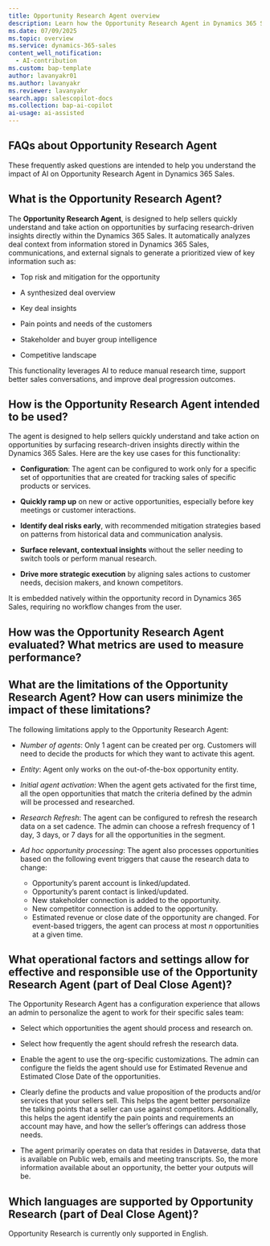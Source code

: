 ```yaml
---
title: Opportunity Research Agent overview
description: Learn how the Opportunity Research Agent in Dynamics 365 Sales helps sales professionals by providing insights and recommendations for the deals they are working on.
ms.date: 07/09/2025
ms.topic: overview
ms.service: dynamics-365-sales
content_well_notification:
  - AI-contribution
ms.custom: bap-template
author: lavanyakr01
ms.author: lavanyakr
ms.reviewer: lavanyakr
search.app: salescopilot-docs
ms.collection: bap-ai-copilot
ai-usage: ai-assisted
---
```


## FAQs about Opportunity Research Agent

These frequently asked questions are intended to help you understand the
impact of AI on Opportunity Research Agent in Dynamics 365 Sales.

## What is the Opportunity Research Agent?

The **Opportunity Research Agent**, is designed to help
sellers quickly understand and take action on opportunities by surfacing
research-driven insights directly within the Dynamics 365 Sales. It automatically
analyzes deal context from information stored in Dynamics 365 Sales, communications, and
external signals to generate a prioritized view of key information such as:

- Top risk and mitigation for the opportunity

- A synthesized deal overview

- Key deal insights

- Pain points and needs of the customers

- Stakeholder and buyer group intelligence

- Competitive landscape

This functionality leverages AI to reduce manual research time, support
better sales conversations, and improve deal progression outcomes.

## How is the Opportunity Research Agent intended to be used?

The agent is designed to help sellers quickly understand and take
action on opportunities by surfacing research-driven insights directly
within the Dynamics 365 Sales. Here are the key use cases for this functionality:

- **Configuration**: The agent can be configured to work only for a
  specific set of opportunities that are created for tracking sales of
  specific products or services.

- **Quickly ramp up** on new or active opportunities, especially before
  key meetings or customer interactions.

- **Identify deal risks early**, with recommended mitigation strategies
  based on patterns from historical data and communication analysis.

- **Surface relevant, contextual insights** without the seller needing
  to switch tools or perform manual research.

- **Drive more strategic execution** by aligning sales actions to
  customer needs, decision makers, and known competitors.

It is embedded natively within the opportunity record in Dynamics 365
Sales, requiring no workflow changes from the user.

## How was the Opportunity Research Agent evaluated? What metrics are used to measure performance?

<!-- To be filled -->

## What are the limitations of the Opportunity Research Agent? How can users minimize the impact of these limitations?

The following limitations apply to the Opportunity Research Agent:

- *Number of agents*: Only 1 agent can be created per org. Customers
  will need to decide the products for which they want to activate
  this agent.

- *Entity*: Agent only works on the out-of-the-box opportunity entity.

- *Initial agent activation*: When the agent gets activated for the
  first time, all the open opportunities that match the criteria defined by the admin will be processed and researched.

- *Research Refresh*: The agent can be configured to refresh the research
  data on a set cadence. The admin can choose a refresh frequency of 1 day, 3 days, or 7 days for all the opportunities in the segment.

- *Ad hoc opportunity processing*: The agent also processes opportunities based on the following event triggers that cause the research data to change: 
    - Opportunity’s parent account is linked/updated.
    - Opportunity’s parent contact is linked/updated.
    - New stakeholder connection is added to the opportunity.
    - New competitor connection is added to the opportunity.
    - Estimated revenue or close date of the opportunity are changed. For event-based triggers, the agent can process at most *n* opportunities at a given time.

## What operational factors and settings allow for effective and responsible use of the Opportunity Research Agent (part of Deal Close Agent)?

The Opportunity Research Agent has a configuration experience that allows an admin to personalize the agent to work for their specific sales team:

- Select which opportunities the agent should process and research on.

- Select how frequently the agent should refresh the research data.

- Enable the agent to use the org-specific customizations. The admin can configure the fields the agent should use for Estimated Revenue and Estimated Close Date of the opportunities.

- Clearly define the products and value proposition of the products
  and/or services that your sellers sell. This helps the agent
  better personalize the talking points that a seller can use against
  competitors. Additionally, this helps the agent identify the pain
  points and requirements an account may have, and how the seller’s
  offerings can address those needs.

- The agent primarily operates on data that resides in Dataverse, data
  that is available on Public web, emails and meeting transcripts. So, the more information available about an opportunity, the better your
  outputs will be.

## Which languages are supported by Opportunity Research (part of Deal Close Agent)?

Opportunity Research is currently only supported in English.